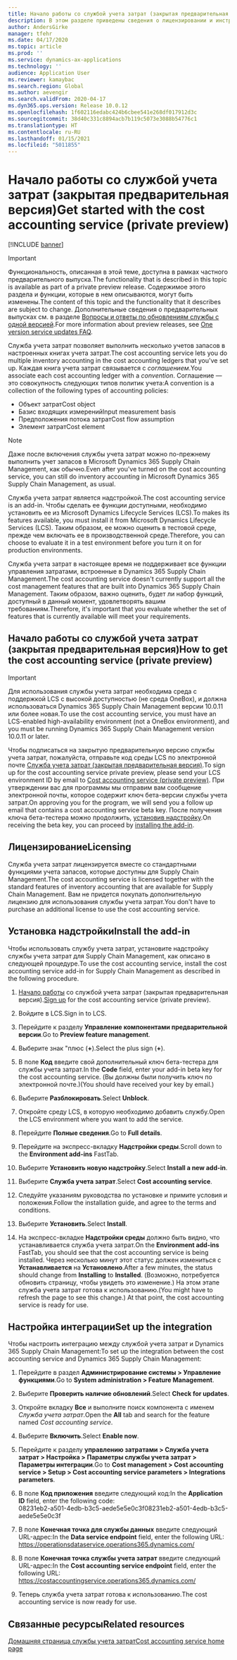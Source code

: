 ```yaml
---
title: Начало работы со службой учета затрат (закрытая предварительная версия)
description: В этом разделе приведены сведения о лицензировании и инструкции по установке для службы учета затрат.
author: AndersGirke
manager: tfehr
ms.date: 04/17/2020
ms.topic: article
ms.prod: ''
ms.service: dynamics-ax-applications
ms.technology: ''
audience: Application User
ms.reviewer: kamaybac
ms.search.region: Global
ms.author: aevengir
ms.search.validFrom: 2020-04-17
ms.dyn365.ops.version: Release 10.0.12
ms.openlocfilehash: 1f602116edabc424b6cbee541e268df017912d3c
ms.sourcegitcommit: 38d40c331c8894acb7b119c5073e3088b54776c1
ms.translationtype: HT
ms.contentlocale: ru-RU
ms.lasthandoff: 01/15/2021
ms.locfileid: "5011855"
---
```

# <a name="get-started-with-the-cost-accounting-service-private-preview"></a><span data-ttu-id="5f62a-103">Начало работы со службой учета затрат (закрытая предварительная версия)</span><span class="sxs-lookup"><span data-stu-id="5f62a-103">Get started with the cost accounting service (private preview)</span></span>

[!INCLUDE [banner](../includes/banner.md)]

> [!IMPORTANT]
> <span data-ttu-id="5f62a-104">Функциональность, описанная в этой теме, доступна в рамках частного предварительного выпуска.</span><span class="sxs-lookup"><span data-stu-id="5f62a-104">The functionality that is described in this topic is available as part of a private preview release.</span></span> <span data-ttu-id="5f62a-105">Содержимое этого раздела и функции, которые в нем описываются, могут быть изменены.</span><span class="sxs-lookup"><span data-stu-id="5f62a-105">The content of this topic and the functionality that it describes are subject to change.</span></span> <span data-ttu-id="5f62a-106">Дополнительные сведения о предварительных выпусках см. в разделе [Вопросы и ответы по обновлениям службы с одной версией](../../fin-ops-core/fin-ops/get-started/one-version.md).</span><span class="sxs-lookup"><span data-stu-id="5f62a-106">For more information about preview releases, see [One version service updates FAQ](../../fin-ops-core/fin-ops/get-started/one-version.md).</span></span>

<span data-ttu-id="5f62a-107">Служба учета затрат позволяет выполнить несколько учетов запасов в настроенных книгах учета затрат.</span><span class="sxs-lookup"><span data-stu-id="5f62a-107">The cost accounting service lets you do multiple inventory accounting in the cost accounting ledgers that you've set up.</span></span> <span data-ttu-id="5f62a-108">Каждая книга учета затрат связывается с *соглашением*.</span><span class="sxs-lookup"><span data-stu-id="5f62a-108">You associate each cost accounting ledger with a *convention*.</span></span> <span data-ttu-id="5f62a-109">Соглашение — это совокупность следующих типов политик учета:</span><span class="sxs-lookup"><span data-stu-id="5f62a-109">A convention is a collection of the following types of accounting policies:</span></span>

- <span data-ttu-id="5f62a-110">Объект затрат</span><span class="sxs-lookup"><span data-stu-id="5f62a-110">Cost object</span></span>
- <span data-ttu-id="5f62a-111">Базис входящих измерений</span><span class="sxs-lookup"><span data-stu-id="5f62a-111">Input measurement basis</span></span>
- <span data-ttu-id="5f62a-112">Предположения потока затрат</span><span class="sxs-lookup"><span data-stu-id="5f62a-112">Cost flow assumption</span></span>
- <span data-ttu-id="5f62a-113">Элемент затрат</span><span class="sxs-lookup"><span data-stu-id="5f62a-113">Cost element</span></span>

> [!NOTE]
> <span data-ttu-id="5f62a-114">Даже после включения службы учета затрат можно по-прежнему выполнить учет запасов в Microsoft Dynamics 365 Supply Chain Management, как обычно.</span><span class="sxs-lookup"><span data-stu-id="5f62a-114">Even after you've turned on the cost accounting service, you can still do  inventory accounting in Microsoft Dynamics 365 Supply Chain Management, as usual.</span></span>

<span data-ttu-id="5f62a-115">Служба учета затрат является надстройкой.</span><span class="sxs-lookup"><span data-stu-id="5f62a-115">The cost accounting service is an add-in.</span></span> <span data-ttu-id="5f62a-116">Чтобы сделать ее функции доступными, необходимо установить ее из Microsoft Dynamics Lifecycle Services (LCS).</span><span class="sxs-lookup"><span data-stu-id="5f62a-116">To makes its features available, you must install it from Microsoft Dynamics Lifecycle Services (LCS).</span></span> <span data-ttu-id="5f62a-117">Таким образом, ее можно оценить в тестовой среде, прежде чем включать ее в производственной среде.</span><span class="sxs-lookup"><span data-stu-id="5f62a-117">Therefore, you can choose to evaluate it in a test environment before you turn it on for production environments.</span></span>

<span data-ttu-id="5f62a-118">Служба учета затрат в настоящее время не поддерживает все функции управления затратами, встроенные в Dynamics 365 Supply Chain Management.</span><span class="sxs-lookup"><span data-stu-id="5f62a-118">The cost accounting service doesn't currently support all the cost management features that are built into Dynamics 365 Supply Chain Management.</span></span> <span data-ttu-id="5f62a-119">Таким образом, важно оценить, будет ли набор функций, доступный в данный момент, удовлетворять вашим требованиям.</span><span class="sxs-lookup"><span data-stu-id="5f62a-119">Therefore, it's important that you evaluate whether the set of features that is currently available will meet your requirements.</span></span>

## <a name="how-to-get-the-cost-accounting-service-private-preview"></a><a name="sign-up"></a><span data-ttu-id="5f62a-120">Начало работы со службой учета затрат (закрытая предварительная версия)</span><span class="sxs-lookup"><span data-stu-id="5f62a-120">How to get the cost accounting service (private preview)</span></span>

> [!IMPORTANT]
> <span data-ttu-id="5f62a-121">Для использования службы учета затрат необходима среда с поддержкой LCS с высокой доступностью (не среда OneBox), и должна использоваться Dynamics 365 Supply Chain Management версии 10.0.11 или более новая.</span><span class="sxs-lookup"><span data-stu-id="5f62a-121">To use the cost accounting service, you must have an LCS-enabled high-availability environment (not a OneBox environment), and you must be running Dynamics 365 Supply Chain Management version 10.0.11 or later.</span></span>

<span data-ttu-id="5f62a-122">Чтобы подписаться на закрытую предварительную версию службы учета затрат, пожалуйста, отправьте код среды LCS по электронной почте [Служба учета затрат (закрытая предварительная версия)](mailto:aevengir@microsoft.com?subject=Cost%20accounting%20service%20%28private%20preview%29).</span><span class="sxs-lookup"><span data-stu-id="5f62a-122">To sign up for the cost accounting service private preview, please send your LCS environment ID by email to [Cost accounting service (private preview)](mailto:aevengir@microsoft.com?subject=Cost%20accounting%20service%20%28private%20preview%29).</span></span> <span data-ttu-id="5f62a-123">При утверждении вас для программы мы отправим вам сообщение электронной почты, которое содержит ключ бета-версии службы учета затрат.</span><span class="sxs-lookup"><span data-stu-id="5f62a-123">On approving you for the program, we will send you a follow up email that contains a cost accounting service beta key.</span></span> <span data-ttu-id="5f62a-124">После получения ключа бета-тестера можно продолжить, [установив надстройку](#install).</span><span class="sxs-lookup"><span data-stu-id="5f62a-124">On receiving the beta key, you can proceed by [installing the add-in](#install).</span></span>

## <a name="licensing"></a><span data-ttu-id="5f62a-125">Лицензирование</span><span class="sxs-lookup"><span data-stu-id="5f62a-125">Licensing</span></span>

<span data-ttu-id="5f62a-126">Служба учета затрат лицензируется вместе со стандартными функциями учета запасов, которые доступны для Supply Chain Management.</span><span class="sxs-lookup"><span data-stu-id="5f62a-126">The cost accounting service is licensed together with the standard features of inventory accounting that are available for Supply Chain Management.</span></span> <span data-ttu-id="5f62a-127">Вам не придется покупать дополнительную лицензию для использования службы учета затрат.</span><span class="sxs-lookup"><span data-stu-id="5f62a-127">You don't have to purchase an additional license to use the cost accounting service.</span></span>

## <a name="install-the-add-in"></a><a name="install"></a><span data-ttu-id="5f62a-128">Установка надстройки</span><span class="sxs-lookup"><span data-stu-id="5f62a-128">Install the add-in</span></span>

<span data-ttu-id="5f62a-129">Чтобы использовать службу учета затрат, установите надстройку службы учета затрат для Supply Chain Management, как описано в следующей процедуре.</span><span class="sxs-lookup"><span data-stu-id="5f62a-129">To use the cost accounting service, install the cost accounting service add-in for Supply Chain Management as described in the following procedure.</span></span>

1. <span data-ttu-id="5f62a-130">[Начало работы](#sign-up) со службой учета затрат (закрытая предварительная версия).</span><span class="sxs-lookup"><span data-stu-id="5f62a-130">[Sign up](#sign-up) for the cost accounting service (private preview).</span></span>

1. <span data-ttu-id="5f62a-131">Войдите в LCS.</span><span class="sxs-lookup"><span data-stu-id="5f62a-131">Sign in to LCS.</span></span>

1. <span data-ttu-id="5f62a-132">Перейдите к разделу **Управление компонентами предварительной версии**.</span><span class="sxs-lookup"><span data-stu-id="5f62a-132">Go to **Preview feature management**.</span></span>

1. <span data-ttu-id="5f62a-133">Выберите знак "плюс (**+**).</span><span class="sxs-lookup"><span data-stu-id="5f62a-133">Select the plus sign (**+**).</span></span>

1. <span data-ttu-id="5f62a-134">В поле **Код** введите свой дополнительный ключ бета-тестера для службы учета затрат.</span><span class="sxs-lookup"><span data-stu-id="5f62a-134">In the **Code** field, enter your add-in beta key for the cost accounting service.</span></span> <span data-ttu-id="5f62a-135">(Вы должны были получить ключ по электронной почте.)</span><span class="sxs-lookup"><span data-stu-id="5f62a-135">(You should have received your key by email.)</span></span>

1. <span data-ttu-id="5f62a-136">Выберите **Разблокировать**.</span><span class="sxs-lookup"><span data-stu-id="5f62a-136">Select **Unblock**.</span></span>

1. <span data-ttu-id="5f62a-137">Откройте среду LCS, в которую необходимо добавить службу.</span><span class="sxs-lookup"><span data-stu-id="5f62a-137">Open the LCS environment where you want to add the service.</span></span>

1. <span data-ttu-id="5f62a-138">Перейдите **Полные сведения**.</span><span class="sxs-lookup"><span data-stu-id="5f62a-138">Go to **Full details**.</span></span>

1. <span data-ttu-id="5f62a-139">Перейдите на экспресс-вкладку **Надстройки среды**.</span><span class="sxs-lookup"><span data-stu-id="5f62a-139">Scroll down to the **Environment add-ins** FastTab.</span></span>

1. <span data-ttu-id="5f62a-140">Выберите **Установить новую надстройку**.</span><span class="sxs-lookup"><span data-stu-id="5f62a-140">Select **Install a new add-in**.</span></span>

1. <span data-ttu-id="5f62a-141">Выберите **Служба учета затрат**.</span><span class="sxs-lookup"><span data-stu-id="5f62a-141">Select **Cost accounting service**.</span></span>

1. <span data-ttu-id="5f62a-142">Следуйте указаниям руководства по установке и примите условия и положения.</span><span class="sxs-lookup"><span data-stu-id="5f62a-142">Follow the installation guide, and agree to the terms and conditions.</span></span>

1. <span data-ttu-id="5f62a-143">Выберите **Установить**.</span><span class="sxs-lookup"><span data-stu-id="5f62a-143">Select **Install**.</span></span>

1. <span data-ttu-id="5f62a-144">На экспресс-вкладке **Надстройки среды** должно быть видно, что устанавливается служба учета затрат.</span><span class="sxs-lookup"><span data-stu-id="5f62a-144">On the **Environment add-ins** FastTab, you should see that the cost accounting service is being installed.</span></span> <span data-ttu-id="5f62a-145">Через несколько минут этот статус должен измениться с **Устанавливается** на **Установлено**.</span><span class="sxs-lookup"><span data-stu-id="5f62a-145">After a few minutes, the status should change from **Installing** to **Installed**.</span></span> <span data-ttu-id="5f62a-146">(Возможно, потребуется обновить страницу, чтобы увидеть это изменение.) На этом этапе служба учета затрат готова к использованию.</span><span class="sxs-lookup"><span data-stu-id="5f62a-146">(You might have to refresh the page to see this change.) At that point, the cost accounting service is ready for use.</span></span>

## <a name="set-up-the-integration"></a><span data-ttu-id="5f62a-147">Настройка интеграции</span><span class="sxs-lookup"><span data-stu-id="5f62a-147">Set up the integration</span></span>

<span data-ttu-id="5f62a-148">Чтобы настроить интеграцию между службой учета затрат и Dynamics 365 Supply Chain Management:</span><span class="sxs-lookup"><span data-stu-id="5f62a-148">To set up the integration between the cost accounting service and Dynamics 365 Supply Chain Management:</span></span>

1. <span data-ttu-id="5f62a-149">Перейдите в раздел **Администрирование системы > Управление функциями**.</span><span class="sxs-lookup"><span data-stu-id="5f62a-149">Go to **System administration > Feature Management**.</span></span>

1. <span data-ttu-id="5f62a-150">Выберите **Проверить наличие обновлений**.</span><span class="sxs-lookup"><span data-stu-id="5f62a-150">Select **Check for updates**.</span></span>

1. <span data-ttu-id="5f62a-151">Откройте вкладку **Все** и выполните поиск компонента с именем *Служба учета затрат*.</span><span class="sxs-lookup"><span data-stu-id="5f62a-151">Open the **All** tab and search for the feature named *Cost accounting service*.</span></span>

1. <span data-ttu-id="5f62a-152">Выберите **Включить**.</span><span class="sxs-lookup"><span data-stu-id="5f62a-152">Select **Enable now**.</span></span>

1. <span data-ttu-id="5f62a-153">Перейдите к разделу **управлению затратами > Служба учета затрат > Настройка > Параметры службы учета затрат > Параметры интеграции**.</span><span class="sxs-lookup"><span data-stu-id="5f62a-153">Go to **Cost management > Cost accounting service > Setup > Cost accounting service parameters > Integrations parameters**.</span></span>

1. <span data-ttu-id="5f62a-154">В поле **Код приложения** введите следующий код:</span><span class="sxs-lookup"><span data-stu-id="5f62a-154">In the **Application ID** field, enter the following code:</span></span><br> <span data-ttu-id="5f62a-155">08231eb2-a501-4edb-b3c5-aede5e5e0c3f</span><span class="sxs-lookup"><span data-stu-id="5f62a-155">08231eb2-a501-4edb-b3c5-aede5e5e0c3f</span></span>

1. <span data-ttu-id="5f62a-156">В поле **Конечная точка для службы данных** введите следующий URL-адрес:</span><span class="sxs-lookup"><span data-stu-id="5f62a-156">In the **Data service endpoint** field, enter the following URL:</span></span><br>https://operationsdataservice.operations365.dynamics.com/

1. <span data-ttu-id="5f62a-157">В поле **Конечная точка службы учета затрат** введите следующий URL-адрес:</span><span class="sxs-lookup"><span data-stu-id="5f62a-157">In the **Cost accounting service endpoint** field, enter the following URL:</span></span><br>https://costaccountingservice.operations365.dynamics.com/

1. <span data-ttu-id="5f62a-158">Теперь служба учета затрат готова к использованию.</span><span class="sxs-lookup"><span data-stu-id="5f62a-158">The cost accounting service is now ready for use.</span></span>

## <a name="related-resources"></a><span data-ttu-id="5f62a-159">Связанные ресурсы</span><span class="sxs-lookup"><span data-stu-id="5f62a-159">Related resources</span></span>

[<span data-ttu-id="5f62a-160">Домашняя страница службы учета затрат</span><span class="sxs-lookup"><span data-stu-id="5f62a-160">Cost accounting service home page</span></span>](cost-accounting-service-home.md)
